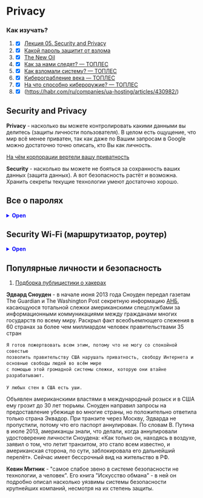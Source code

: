 # Privacy

### Как изучать?

1. - [x] [Лекция 05. Security and Privacy](https://www.youtube.com/watch?v=PlL44J5OOWQ&ab_channel=%D0%A4%D0%9A%D0%9D%D0%92%D0%A8%D0%AD%E2%80%94%D0%B4%D0%B8%D1%81%D1%82%D0%B0%D0%BD%D1%86%D0%B8%D0%BE%D0%BD%D0%BD%D1%8B%D0%B5%D0%B7%D0%B0%D0%BD%D1%8F%D1%82%D0%B8%D1%8F)
2. - [x] [Какой пароль защитит от взлома](http://samag.ru/uart/more/53)
3. - [x] [The New Oil](https://thenewoil.xyz/)
4. - [x] [Как за нами следят? — ТОПЛЕС](https://www.youtube.com/watch?v=qBDbO_bAdFM&ab_channel=%D0%A2%D0%9E%D0%9F%D0%9B%D0%95%D0%A1)
5. - [x] [Как взломали систему? — ТОПЛЕС](https://www.youtube.com/watch?v=l9d1HXE7SH0&t=609s&ab_channel=%D0%A2%D0%9E%D0%9F%D0%9B%D0%95%D0%A1)
6. - [x] [Киберограбление века — ТОПЛЕС](https://www.youtube.com/watch?v=uYpBIrhW114&ab_channel=%D0%A2%D0%9E%D0%9F%D0%9B%D0%95%D0%A1)
7. - [x] [На что способно кибероружие? — ТОПЛЕС](https://www.youtube.com/watch?v=pBSGl2uq3_4&ab_channel=%D0%A2%D0%9E%D0%9F%D0%9B%D0%95%D0%A1)
8. - [x] (https://habr.com/ru/companies/ua-hosting/articles/430982/)

## Security and Privacy

**Privacy** - насколько вы можете контролировать какими данными вы делитесь (защиты личности пользователя). В целом есть ощущение, что мир всё менее приватен, так как даже по Вашим запросам в Google можно достаточно точно описать, кто Вы как личность.

[На чём корпорации вертели вашу приватность](https://habr.com/ru/companies/ua-hosting/articles/483024/)

**Security** - насколько вы можете не бояться за сохранность ваших данных (защита данных). А вот безопасность растёт и возможна. Хранить секреты текущие технологии умеют достаточно хорошо.

## Все о паролях

<details><summary style="color: blue; font-weight: bold;">Open</summary>
<p>

Если рассматривать односторонние пароли, то самое важное понятие, которым надо руководствоваться — сколько злоумышленнику потребуется времени, чтобы его перебрать. Математическое понятие — энтропия. Фактически, логарифм количества вариантов. На этот счёт есть хороший комикс (энтропия в нем приведена для примера):

> [Здесь](https://haveibeenpwned.com/Passwords) можно проверить свой крутой **пароль**, не засветился ли он в слитых базах. А [тут](https://haveibeenpwned.com/) можно посмотреть сколько сервисов было взломано, где фигурировал ваш **email**, и, соответственно, выяснить, не скомпрометирован ли ваш пароль.

### Энтропия

Энтропия пароля - сложность пароля, измеряемая в битах. С точки зрения взлома методом полного перебора (brute-force attack) устойчивость пароля к хакерским атакам сильно зависит как от его длины, так и от используемого набора знаков. 

#### Подсчет энтропии

`H(пароль) = L*(lnN/ln2)`

где:

* L – длина символов в пароле - [можно посмотреть длину (Length) здесь](http://rumkin.com/tools/password/passchk.php);
* N – количество используемых символов - [можно посмотреть количество вариаций символов (Charset Size)](http://rumkin.com/tools/password/passchk.php);
* ln – натуральный логарифм, т.е. логарифм по основанию е = 2,71828

В частности, энтропия самого легкого для взлома пароля 123456 находится следующим образом:

`H(123456) = 6*(ln10/ln2) = 19,9` Таким образом, хакеру нужно 2^19,9 = 524288 вариантов перебрать все пароли с заданными параметрами ~ 0.05 секунды, - пароль слишком легкий.

**!!! Стремитесь как минимум к 70 битам !!!**

Подсчет [энтропии онлайн](https://www.antivirus.promo/password-strength-checker).

Почти любой может перебрать пароли с энтропией 25-30. Это всего какие-то жалкие миллиарды операций. Уже намного сложнее с энтропией 50-60, для этого потребуется много мощностей. Представим, что злоумышленник может перебирать 100 миллиардов в секунду — это где-то 30-50 мощных комп станций или 10-20 приличных серверов. Пароли из больших и маленьких букв + цифр, алфавит 62 символа:
  
  * 6 символов - энтропия 35, 0.5 секунд
  * 8 символов - энтропия 47, 37 минут;
  * 9 символов - энтропия 53, 1.5 дня;
  * 10 символов - энтропия 59, 3.25 месяцев;
  * 11 символов - энтропия 65, 17 лет;
  * 12 символов - энтропия 71, 10.5 столетий;

Дальше экспоненциально, понятное дело. Де факто даже энтропию 40-50 уже сложно перебирать, особенно в онлайне, но оно находится на грани текущих возможностей, желаний и эффективности. Если не рассматривать квантовые компьютеры (с их суперпозицией), перебор пароля с энтропией 60-70 занимает огромное количество ресурсов и практически невозможен, если не задействует десятки миллионы долларов вычислений.

### Анонимность

Есть VPN, Tor, первый пытается использовать proxy, чтобы Ваш IP адрес невозможно было отследить, но Вы должны сильно доверять VPN провайдеру. Tor создаёт отдельную сеть, где через каждого участника можно "прыгать" и тем самым путать свои пути к точке выхода. Оба увеличивают Вашу анонимность, но даже они уязвимы к атакам sniff: когда отслеживают выход и вход и пытаются провести корреляцию. Такие атаки вполне успешны и с ними фундаментально ничего не поделать.

### Двух-факторная аутентификация

Основная суть двухфакторной аутентификации — спросить другой ресурс, а точно ли это Вы. Самый простой пример: "Вы говорите маме, что гуляете с друзьями, она просит дать телефон другу, чтобы подтвердить, что это так".

Используйте 2Auth только с Auth apps, которые перегенерируют коды раз в несколько секунд и достаточно сложны для взламывания. SMS и телефоны менее безопасны и вполне могут подделываться.

[YubiKey](https://ru.wikipedia.org/wiki/YubiKey) предотвращает вход на определенные сети (по факту, любые действия, даже заход по ssh или чтение файла можно настроить) без подтверждения, что Вы дотронулись до нужного ключа. Протокол открыт и всем понятен, подделать реальное нажатие на ключ крайне сложно. Например, количество фишинговых атак на Google после перевода всех сотрудников на YubiKey снизилось до нуля.

### Для предотвращения взлома: 

* Для хранения паролей можно использовать password manager: [KeePassXC](https://keepassxc.org/download/), LastPass, 1Password. Можно к ним подсоединяться и с телефона, для этого всего лишь базу данных сохранить в облаке и скачать в телефон -> импортировать в приложение.

  Я использую **KeePassXC**: 

  1.  Переходим по [ссылке](https://keepassxc.org/download/)
  2.  Скачиваем на мак с помощью `brew install --cask keepassxc` и устанавливаем без каких-либо изменений
  3.  Создаем базу данных и вписываем пароли
  4.  Сохраняем полученную базу данных -> сохранить как `*.kdbx`
  5.  Отправляем себе на почту или в облако
  6.  Скачиваем на любом другом устройстве (в том числе на телефоне) и импортируем нашу базу данных
  7.  ✅ Пользуемся 

### Чему надо придерживаться?

  * Норм бесплатный **VPN** - nordVPN.
  * !!! Старайтесь не подключаться к публичным точкам WiFi, они сделаны так, что запоминание идёт по именам точек и их легко подделать. Приватные WiFi точки достаточно безопасны.
  * [KeePassXC](https://keepassxc.org/) для хранения паролей
  * [UBlock Origin](https://chrome.google.com/webstore/detail/ublock-origin/cjpalhdlnbpafiamejdnhcphjbkeiagm?hl=en) (антифишинг) - расширение для Chrome для блокирования рекламы и блокирования входа на сайты c плохой репутацией.
  * [Yubikey](https://www.yubico.com/) для предотвращения фишинговых атак на себя
  * Протокол для wi-fi, который безопасный - VPA2
  * Двух-факторная аутентификация только вместе с Authentificator App, никаких SMS

Если Вы хотите ультимативный гайд, то можете прочитать [эту заметку](https://techsolidarity.org/resources/basic_security.htm) для журналистов в США, которые ездят в ближний восток для репортажей. Если кратко: `всё выше перечисленное + Chromebook + Signal вместо WhatsApp + Windows Defender и никаких антивирусов + только IPhone и закленные веб камеры.`

</p>
</details>

## Security Wi-Fi (маршрутизатор, роутер)

<details><summary style="color: blue; font-weight: bold;">Open</summary>
<p>

> ❗ Сеть WiFi можно сравнить с Ethernet-HUB, где сигнал передается сразу на все порты. Чтобы этого избежать, в идеале каждая пара устройств должна общаться на своем частотном канале, в который не должен встревать никто другой.
>
> ❗❗❗ Не пользуйтесь публичным Wi-Fi — это зло. **Дома станция шифрует данные, публичная нет**. Хакер может перенаправить ваши пакеты данных на настоящий сайт, но при этом перехватывать трафик или изменять его (например, внедряя вредоносный код для клавиатурного шпионажа). 

**Пункты для повышения безопасности:**

1. Самое главное это скачать новейшую прошивку (последнюю версию программы на устройстве). Если пренебрегать обновлениями, преступники смогут заходить в вашу локальную сеть, как к себе домой, даже если вы защитите ее самыми надежными паролями. Узнать, как обновить ПО вашего устройства, можно на сайте производителя. 
2. Измените логин и пароль администратора (входа в настройки самого роутера).
3. Отключите удаленное администрирование.
4. Создайте "белый список" (отказ всем, кроме избранных).
5. Измените Имя сети (SSID) — зная модель, её легче взломать.
6. ❗ Скройте SSID. У каждой Wi-Fi сети есть идентификатор — SSID (Service Set Identifier), который позволяет устройствам находить точку доступа постоянно, каждые 100мс, — чтобы смартфоны или ноутбуки могли её обнаружить.
7. Проверьте, чтобы в настройках маршрутизатора было включено шифрование WPA2/ WPA3, оно защитит ваши данные от перехвата **(не используйте сеть с WEP)**.
8. Создайте гостевую подсеть (для всех IоT-умных устройств и гостей). По сути, это отдельная точка доступа на вашем роутере, из которой можно получить доступ к Интернету, но невозможно попасть в вашу домашнюю сеть.

<p align="center">
    <img src="https://github.com/eldaroid/pictures/blob/master/iOSWiki/Common/Wi-Fi.png?raw=true" alt="Wi-Fi">
</p>

> Даже если кто-то взломает какое-то из IoT-устройств, он не сможет проникнуть в вашу основную сеть и скомпрометировать компьютеры и смартфоны в ней. Да, «умная» стиральная машина, подключенная к гостевой сети, все равно станет частью ботнета и будет участвовать в DDoS-атаках или майнить криптовалюту (к этому в целом надо быть готовым, когда покупаешь «умные» вещи). Но зато компьютер со всеми банковскими данными и прочей чувствительной информацией будет в безопасности. Многие эксперты при упоминании «умных» устройств говорят не просто о вероятности атаки на IoT-устройства, а о том, что их ну просто наверняка атакуют. 

9. Проверьте, снята ли галочка «Разрешить гостям доступ к ресурсам локальной сети» или ей подобные. Такой галочки в настройках может и не быть, но если она есть, то ее лучше снять — тогда гости не смогут увидеть ваши файлы и другую информацию, сохраненную на компьютерах. А в этом, собственно, и смысл гостевой сети. Иногда в настройках может быть другая галка — «Изолировать». У нее ровно обратный смысл — она изолирует гостевую сеть от вашей локальной, и, соответственно, ее нужно поставить.
10. Снимите галочку «Разрешить доступ к настройкам» или аналогичную, если она есть. Когда такая галочка поставлена, это означает, что пользователи из гостевой сети могут получить доступ к настройкам роутера и перенастроить там что-то, в том числе свои же права доступа.


### Взлом шифрования

Злоумышленникам давно доступны специальные средства для взлома сетей, основывающихся на стандарте шифрования WEP (см риск 4). Эти инструменты широко освещены в Интернет и не требуют особых навыков для применения. Они используют уязвимости алгоритма WEP, пассивно собирая статистику трафика в беспроводной сети до тех пор, пока собранных данных не окажется достаточно для восстановления ключа шифрования. С использованием последнего поколения средств взлома WEP, использующих специальные методы инъекции трафика, срок «до тех пор» колеблется от 15 мин до 15 сек. Аналогично, есть уязвимости разной степени опасности и сложности, позволяющие ломать TKIP и даже WPA2. Единственным «непробиваемым» методом пока что остается использование WPA2-Enterprise (802.1x) с хотя бы серверными сертификатами.

</p>
</details>

## Популярные личности и безопасность

1. [Подборка публицистики о хакерах](http://lib.web-malina.com/getbook.php?bid=58)

**Эдвард Сноуден** - в начале июня 2013 года Сноуден передал газетам The Guardian и The Washington Post секретную информацию [АНБ](https://ru.wikipedia.org/wiki/Агентство_национальной_безопасности), касающуюся тотальной слежки американскими спецслужбами за информационными коммуникациями между гражданами многих государств по всему миру. Раскрыл факт всеобъемлющего слежения в 60 странах за более чем миллиардом человек правительствами 35 стран

```
Я готов пожертвовать всем этим, потому что не могу со спокойной совестью
позволить правительству США нарушать приватность, свободу Интернета и основные свободы людей во всём мире
с помощью этой громадной системы слежки, которую они втайне разрабатывают.

У любых стен в США есть уши.
```
Объявлен американскими властями в международный розыск и в США ему грозит до 30 лет тюрьмы. Сноуден направил запросы на предоставление убежище во многие страны, но положительно ответила только страна Эквадор. При транзите через Москву, Эдварда не пропустили, потому что его паспорт аннулирован. По словам В. Путина в июле 2013, американцы знали, что делали, когда аннулировали удостоверение личности Сноудена: «Как только он, находясь в воздухе, заявил о том, что летит транзитом, это стало всем известно, и американская сторона, по сути, заблокировала его дальнейший перелёт». Сейчас имеет бессрочный вид на жительство в РФ.

**Кевин Митник** - "самое слабое звено в системе безопасности не технологии, а человек". Его книга "Искусство обмана" - в ней он подробно описал насколько уязвимы системы безопасности крупнейших компаний, несмотря на их степень защиты.
